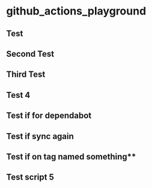 # github_actions_playground

## Test

## Second Test

## Third Test

## Test 4

## Test if for dependabot

## Test if sync again

## Test if on tag named something\*\*

## Test script 5
